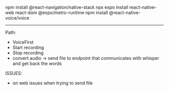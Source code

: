 npm install @react-navigation/native-stack
npx expo install react-native-web react-dom @expo/metro-runtime
npm install @react-native-voice/voice

---

Path:
- VoiceFirst
- Start recording
- Stop recording
- convert audio -> send file to endpoint that communicates with whisper and get back the words

ISSUES:
- on web issues when trying to send file